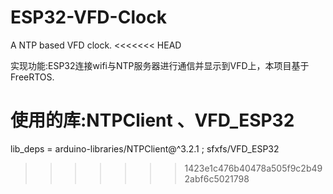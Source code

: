 # ESP32-VFD-Clock
A NTP based VFD clock.
<<<<<<< HEAD

实现功能:ESP32连接wifi与NTP服务器进行通信并显示到VFD上，本项目基于FreeRTOS.

使用的库:NTPClient 、VFD_ESP32
=======
lib_deps = arduino-libraries/NTPClient@^3.2.1 ; sfxfs/VFD_ESP32
>>>>>>> 1423e1c476b40478a505f9c2b492abf6c5021798
